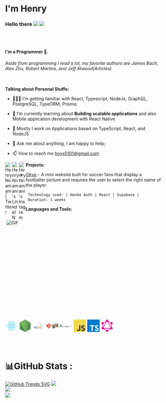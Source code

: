 # I'm Henry
### Hello there ![]( https://visitor-badge.glitch.me/badge?page_id=fineanmol ) <img src="https://media.giphy.com/media/hvRJCLFzcasrR4ia7z/giphy.gif" width="25px">

<br><br>
<h4>I'm a Programmer 🚀. <br> <h6>Aside from programming I read a lot, my favorite authors are James Bach, Alex Zhu, Robert Martins, and Jeff Atwood(Articles)</h6></h4>
<br>
<b>Talking about Personal Stuffs:</b>

- 👨🏽‍💻 I’m getting familiar with React, Typescript, NodeJs, GraphQL, PostgreSQL, TypeORM, Prisma;

- 🌱 I’m currently learning about **Building scalable applications** and also Mobile application development with React Native

- 📝 Mostly I work on Applications based on TypeScript, React, and NodeJS

- 💬 Ask me about anything, I am happy to help;

- 📫 How to reach me hoyx0101@gmail.com

<a href="https://twitter.com/jedi_c0de">
<img align="left" alt="Henry Nnamani | Twitter" width="22px" src="https://cdn.jsdelivr.net/npm/simple-icons@v3/icons/twitter.svg" />
</a> 
<a href="https://www.linkedin.com/in/asahelcode/">
  <img align="left" alt="Henry Nnamani's LinkdeIN" width="22px" src="https://cdn.jsdelivr.net/npm/simple-icons@v3/icons/linkedin.svg" />
</a>
<a href="https://www.instagram.com/henry nnamani/">
  <img align="left" alt="Henry Nnamani's Instagram" width="22px" src="https://cdn.jsdelivr.net/npm/simple-icons@v3/icons/instagram.svg" />
</a>




  <img align="right" alt="GIF" src="https://github.com/asahelcode/asahelcode/blob/master/code.gif?raw=true" width="500" height="320" />

  **Projects:** <br>
  - [Okyp](https://okyp.vercel.app) - A mini website built for soccer fans that display a footballer picture and requires the   user to select the right name of the player.
   ```
    Technology used: | Hanko Auth | React | Supabase |
    Duration: 1 weeks
   ```


**Languages and Tools:**  

<code><img height="40" src="https://raw.githubusercontent.com/github/explore/80688e429a7d4ef2fca1e82350fe8e3517d3494d/topics/react/react.png"></code>
<code><img height="40" src="https://raw.githubusercontent.com/github/explore/80688e429a7d4ef2fca1e82350fe8e3517d3494d/topics/nodejs/nodejs.png"></code>
<code><img height="40" src="https://raw.githubusercontent.com/github/explore/80688e429a7d4ef2fca1e82350fe8e3517d3494d/topics/mysql/mysql.png"></code>
<code><img height="40" src="https://raw.githubusercontent.com/github/explore/80688e429a7d4ef2fca1e82350fe8e3517d3494d/topics/git/git.png"></code>
<code><img height="40" src="https://raw.githubusercontent.com/github/explore/80688e429a7d4ef2fca1e82350fe8e3517d3494d/topics/mongodb/mongodb.png"></code>
<code><img height="40" src="https://raw.githubusercontent.com/github/explore/80688e429a7d4ef2fca1e82350fe8e3517d3494d/topics/javascript/javascript.png"></code>
<code><img height="40" src="https://raw.githubusercontent.com/github/explore/80688e429a7d4ef2fca1e82350fe8e3517d3494d/topics/typescript/typescript.png"></code>
<code><img height="40" src="https://raw.githubusercontent.com/github/explore/80688e429a7d4ef2fca1e82350fe8e3517d3494d/topics/graphql/graphql.png">
</code>


<br>
</br>

# 📊GitHub Stats :
[![GitHub Trends SVG](https://api.githubtrends.io/user/svg/asahelcode/langs)](https://githubtrends.io)
![](https://github-readme-stats.vercel.app/api?username=asahelcode&theme=radical&hide_border=false&include_all_commits=false&count_private=false)<br/>
![](https://github-readme-streak-stats.herokuapp.com/?user=asahelcode&theme=radical&hide_border=false)<br/>
![](https://github-readme-stats.vercel.app/api/top-langs/?username=asahelcode&theme=radical&hide_border=false&include_all_commits=false&count_private=false&layout=compact)



